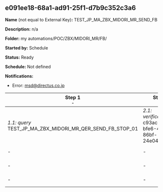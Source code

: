 ## e091ee18-68a1-ad91-25f1-d7b9c352c3a6

**Name** (not equal to External Key)**:** TEST_JP_MA_ZBX_MIDORI_MR_SEND_FB

**Description:** n/a

**Folder:** my automations/POC/ZBX/MIDORI_MR/FB/

**Started by:** Schedule

**Status:** Ready

**Schedule:** Not defined

**Notifications:**

* Error: msd@directus.co.jp

| Step 1<br>_<small>-</small>_ | Step 2<br>_<small>-</small>_ | Step 3<br>_<small>-</small>_ |
| --- | --- | --- |
| _1.1: query_<br>TEST_JP_MA_ZBX_MIDORI_MR_QER_SEND_FB_STOP_01 | _2.1: verification_<br>c93ac287-bfe6-478d-86bf-24e04a771f8e | _3.1: query_<br>TEST_JP_MA_ZBX_MIDORI_MR_QER_SEND_FB_01 |
| - | - | _3.2: query_<br>TEST_JP_MA_ZBX_MIDORI_MR_QER_SEND_FB_02 |
| - | - | _3.3: query_<br>TEST_JP_MA_ZBX_MIDORI_MR_QER_SEND_FB_03 |
| - | - | _3.4: query_<br>TEST_JP_MA_ZBX_MIDORI_MR_QER_SEND_FB_04 |
